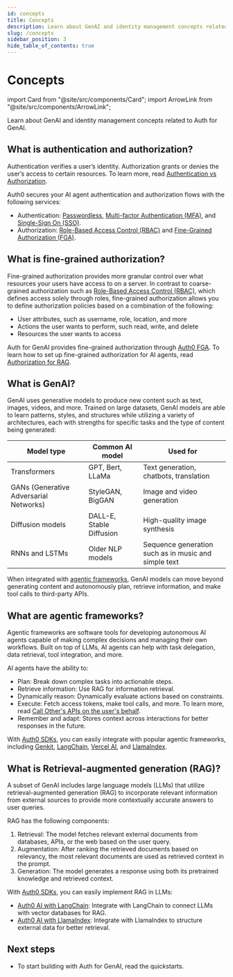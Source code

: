 ```yaml
---
id: concepts
title: Concepts
description: Learn about GenAI and identity management concepts related to Auth for GenAI. 
slug: /concepts
sidebar_position: 3
hide_table_of_contents: true
---
```


# Concepts

import Card from "@site/src/components/Card";
import ArrowLink from "@site/src/components/ArrowLink";

Learn about GenAI and identity management concepts related to Auth for GenAI.

## What is authentication and authorization?

Authentication verifies a user’s identity. Authorization grants or denies the user’s access to certain resources. To learn more, read [Authentication vs Authorization](https://auth0.com/docs/get-started/identity-fundamentals/authentication-and-authorization).

Auth0 secures your AI agent authentication and authorization flows with the following services:
- Authentication: [Passwordless](https://auth0.com/docs/authenticate/passwordless/passwordless-with-universal-login), [Multi-factor Authentication (MFA)](https://auth0.com/docs/secure/multi-factor-authentication), and [Single-Sign On (SSO)](https://auth0.com/docs/authenticate/single-sign-on). 
- Authorization: [Role-Based Access Control (RBAC)](https://auth0.com/docs/manage-users/access-control/rbac) and [Fine-Grained Authorization (FGA)](https://docs.fga.dev/fga). 

## What is fine-grained authorization?

Fine-grained authorization provides more granular control over what resources your users have access to on a server. In contrast to coarse-grained authorization such as [Role-Based Access Control (RBAC)](https://auth0.com/docs/manage-users/access-control/rbac), which defines access solely through roles, fine-grained authorization allows you to define authorization policies based on a combination of the following:

- User attributes, such as username, role, location, and more
- Actions the user wants to perform, such read, write, and delete
- Resources the user wants to access

Auth for GenAI provides fine-grained authorization through [Auth0 FGA](https://docs.fga.dev/). To learn how to set up fine-grained authorization for AI agents, read [Authorization for RAG](authorization-for-rag). 

## What is GenAI?

GenAI uses generative models to produce new content such as text, images, videos, and more. Trained on large datasets, GenAI models are able to learn patterns, styles, and structures while utilizing a variety of architectures, each with strengths for specific tasks and the type of content being generated: 

| **Model type** | **Common AI model** | **Used for** | 
|------------|-----------------|----------|
| Transformers | GPT, Bert, LLaMa | Text generation, chatbots, translation | 
| GANs (Generative Adversarial Networks) | StyleGAN, BigGAN | Image and video generation | 
| Diffusion models | DALL-E, Stable Diffusion | High-quality image synthesis | 
| RNNs and LSTMs | Older NLP models | Sequence generation such as in music and simple text |

When integrated with [agentic frameworks](#what-are-agentic-frameworks), GenAI models can move beyond generating content and autonomously plan, retrieve information, and make tool calls to third-party APIs. 

## What are agentic frameworks?

Agentic frameworks are software tools for developing autonomous AI agents capable of making complex decisions and managing their own workflows. Built on top of LLMs, AI agents can help with task delegation, data retrieval, tool integration, and more. 

AI agents have the ability to:
- Plan: Break down complex tasks into actionable steps. 
- Retrieve information: Use RAG for information retrieval. 
- Dynamically reason: Dynamically evaluate actions based on constraints.
- Execute: Fetch access tokens, make tool calls, and more. To learn more, read [Call Other's APIs on the user's behalf](call-others-apis-on-users-behalf).
- Remember and adapt: Stores context across interactions for better responses in the future. 

With [Auth0 SDKs](sdks), you can easily integrate with popular agentic frameworks, including [Genkit](https://firebase.google.com/docs/genkit), [LangChain](https://www.langchain.com/), [Vercel AI](https://sdk.vercel.ai/docs/introduction), and [LlamaIndex](https://www.llamaindex.ai/).

## What is Retrieval-augmented generation (RAG)?

A subset of GenAI includes large language models (LLMs) that utilize retrieval-augmented generation (RAG) to incorporate relevant information from external sources to provide more contextually accurate answers to user queries. 

RAG has the following components:
1. Retrieval: The model fetches relevant external documents from databases, APIs, or the web based on the user query. 
2. Augmentation: After ranking the retrieved documents based on relevancy, the most relevant documents are used as retrieved context in the prompt. 
3. Generation: The model generates a response using both its pretrained knowledge and retrieved context.

With [Auth0 SDKs](sdks), you can easily implement RAG in LLMs:
- [Auth0 AI with LangChain](https://github.com/auth0-lab/auth0-ai-python/tree/main/packages/langchain-auth0-ai): Integrate with LangChain to connect LLMs with vector databases for RAG. 
- [Auth0 AI with LlamaIndex](https://github.com/auth0-lab/auth0-ai-python/tree/main/packages/llama-index-auth0-ai): Integrate with LlamaIndex to structure external data for better retrieval. 

## Next steps

- To start building with Auth for GenAI, read the <ArrowLink text="Get started" href="get-started" newTab={false}/> quickstarts.